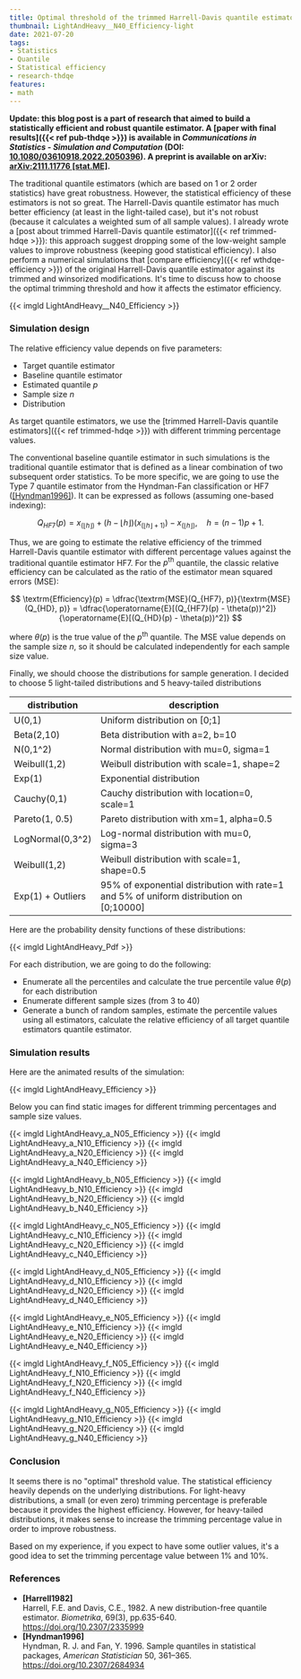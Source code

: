 ```yaml
---
title: Optimal threshold of the trimmed Harrell-Davis quantile estimator
thumbnail: LightAndHeavy__N40_Efficiency-light
date: 2021-07-20
tags:
- Statistics
- Quantile
- Statistical efficiency
- research-thdqe
features:
- math
---
```


**Update: this blog post is a part of research that aimed to build a statistically efficient and robust quantile estimator.
  A [paper with final results]({{< ref pub-thdqe >}}) is available in *Communications in Statistics - Simulation and Computation* (DOI: [10.1080/03610918.2022.2050396](https://www.tandfonline.com/doi/abs/10.1080/03610918.2022.2050396)).
  A preprint is available on arXiv: [arXiv:2111.11776 [stat.ME]](https://arxiv.org/abs/2111.11776).**

The traditional quantile estimators (which are based on 1 or 2 order statistics) have great robustness.
However, the statistical efficiency of these estimators is not so great.
The Harrell-Davis quantile estimator has much better efficiency (at least in the light-tailed case),
  but it's not robust (because it calculates a weighted sum of all sample values).
I already wrote a [post about trimmed Harrell-Davis quantile estimator]({{< ref trimmed-hdqe >}}):
  this approach suggest dropping some of the low-weight sample values to improve robustness
  (keeping good statistical efficiency).
I also perform a numerical simulations that [compare efficiency]({{< ref wthdqe-efficiency >}})
  of the original Harrell-Davis quantile estimator against its trimmed and winsorized modifications.
It's time to discuss how to choose the optimal trimming threshold
  and how it affects the estimator efficiency.

{{< imgld LightAndHeavy__N40_Efficiency >}}

<!--more-->

### Simulation design

The relative efficiency value depends on five parameters:

* Target quantile estimator
* Baseline quantile estimator
* Estimated quantile $p$
* Sample size $n$
* Distribution

As target quantile estimators, we use the [trimmed Harrell-Davis quantile estimators]({{< ref trimmed-hdqe >}})
  with different trimming percentage values.

The conventional baseline quantile estimator in such simulations is
  the traditional quantile estimator that is defined as
  a linear combination of two subsequent order statistics.
To be more specific, we are going to use the Type 7 quantile estimator from the Hyndman-Fan classification or
  HF7 ([[Hyndman1996]](#Hyndman1996)).
It can be expressed as follows (assuming one-based indexing):

$$
Q_{HF7}(p) = x_{(\lfloor h \rfloor)}+(h-\lfloor h \rfloor)(x_{(\lfloor h \rfloor+1)})-x_{(\lfloor h \rfloor)},\quad
h = (n-1)p+1.
$$

Thus, we are going to estimate the relative efficiency of
  the trimmed Harrell-Davis quantile estimator with different percentage values against
  the traditional quantile estimator HF7.
For the $p^\textrm{th}$ quantile, the classic relative efficiency can be calculated
  as the ratio of the estimator mean squared errors ($\textrm{MSE}$):

$$
\textrm{Efficiency}(p) =
\dfrac{\textrm{MSE}(Q_{HF7}, p)}{\textrm{MSE}(Q_{HD}, p)} =
\dfrac{\operatorname{E}[(Q_{HF7}(p) - \theta(p))^2]}{\operatorname{E}[(Q_{HD}(p) - \theta(p))^2]}
$$

where $\theta(p)$ is the true value of the $p^\textrm{th}$ quantile.
The $\textrm{MSE}$ value depends on the sample size $n$, so it should be calculated independently for
  each sample size value.

Finally, we should choose the distributions for sample generation.
I decided to choose 5 light-tailed distributions and 5 heavy-tailed distributions

| distribution      | description                                                                             |
| ----------------- | --------------------------------------------------------------------------------------- |
| U(0,1)            | Uniform distribution on [0;1]                                                           |
| Beta(2,10)        | Beta distribution with a=2, b=10                                                        |
| N(0,1^2)          | Normal distribution with mu=0, sigma=1                                                  |
| Weibull(1,2)      | Weibull distribution with scale=1, shape=2                                              |
| Exp(1)            | Exponential distribution                                                                |
| Cauchy(0,1)       | Cauchy distribution with location=0, scale=1                                            |
| Pareto(1, 0.5)    | Pareto distribution with xm=1, alpha=0.5                                                |
| LogNormal(0,3^2)  | Log-normal distribution with mu=0, sigma=3                                              |
| Weibull(1,2)      | Weibull distribution with scale=1, shape=0.5                                            |
| Exp(1) + Outliers | 95% of exponential distribution with rate=1 and 5% of uniform distribution on [0;10000] |

Here are the probability density functions of these distributions:

{{< imgld LightAndHeavy_Pdf >}}

For each distribution, we are going to do the following:

* Enumerate all the percentiles and calculate the true percentile value $\theta(p)$ for each distribution
* Enumerate different sample sizes (from 3 to 40)
* Generate a bunch of random samples,
    estimate the percentile values using all estimators,
    calculate the relative efficiency of all target quantile estimators quantile estimator.

### Simulation results

Here are the animated results of the simulation:

{{< imgld LightAndHeavy_Efficiency >}}

Below you can find static images for different trimming percentages and sample size values.

{{< imgld LightAndHeavy_a_N05_Efficiency >}}
{{< imgld LightAndHeavy_a_N10_Efficiency >}}
{{< imgld LightAndHeavy_a_N20_Efficiency >}}
{{< imgld LightAndHeavy_a_N40_Efficiency >}}

{{< imgld LightAndHeavy_b_N05_Efficiency >}}
{{< imgld LightAndHeavy_b_N10_Efficiency >}}
{{< imgld LightAndHeavy_b_N20_Efficiency >}}
{{< imgld LightAndHeavy_b_N40_Efficiency >}}

{{< imgld LightAndHeavy_c_N05_Efficiency >}}
{{< imgld LightAndHeavy_c_N10_Efficiency >}}
{{< imgld LightAndHeavy_c_N20_Efficiency >}}
{{< imgld LightAndHeavy_c_N40_Efficiency >}}

{{< imgld LightAndHeavy_d_N05_Efficiency >}}
{{< imgld LightAndHeavy_d_N10_Efficiency >}}
{{< imgld LightAndHeavy_d_N20_Efficiency >}}
{{< imgld LightAndHeavy_d_N40_Efficiency >}}

{{< imgld LightAndHeavy_e_N05_Efficiency >}}
{{< imgld LightAndHeavy_e_N10_Efficiency >}}
{{< imgld LightAndHeavy_e_N20_Efficiency >}}
{{< imgld LightAndHeavy_e_N40_Efficiency >}}

{{< imgld LightAndHeavy_f_N05_Efficiency >}}
{{< imgld LightAndHeavy_f_N10_Efficiency >}}
{{< imgld LightAndHeavy_f_N20_Efficiency >}}
{{< imgld LightAndHeavy_f_N40_Efficiency >}}

{{< imgld LightAndHeavy_g_N05_Efficiency >}}
{{< imgld LightAndHeavy_g_N10_Efficiency >}}
{{< imgld LightAndHeavy_g_N20_Efficiency >}}
{{< imgld LightAndHeavy_g_N40_Efficiency >}}

### Conclusion

It seems there is no "optimal" threshold value.
The statistical efficiency heavily depends on the underlying distributions.
For light-heavy distributions, a small (or even zero) trimming percentage
  is preferable because it provides the highest efficiency.
However, for heavy-tailed distributions, it makes sense to increase the trimming percentage value
  in order to improve robustness.

Based on my experience, if you expect to have some outlier values, it's a good idea to set the trimming percentage value
  between 1% and 10%.

### References

* <b id=Harrell1982>[Harrell1982]</b>  
  Harrell, F.E. and Davis, C.E., 1982. A new distribution-free quantile estimator.
  *Biometrika*, 69(3), pp.635-640.  
  https://doi.org/10.2307/2335999 
* <b id="Hyndman1996">[Hyndman1996]</b>  
  Hyndman, R. J. and Fan, Y. 1996. Sample quantiles in statistical packages, *American Statistician* 50, 361–365.  
  https://doi.org/10.2307/2684934
